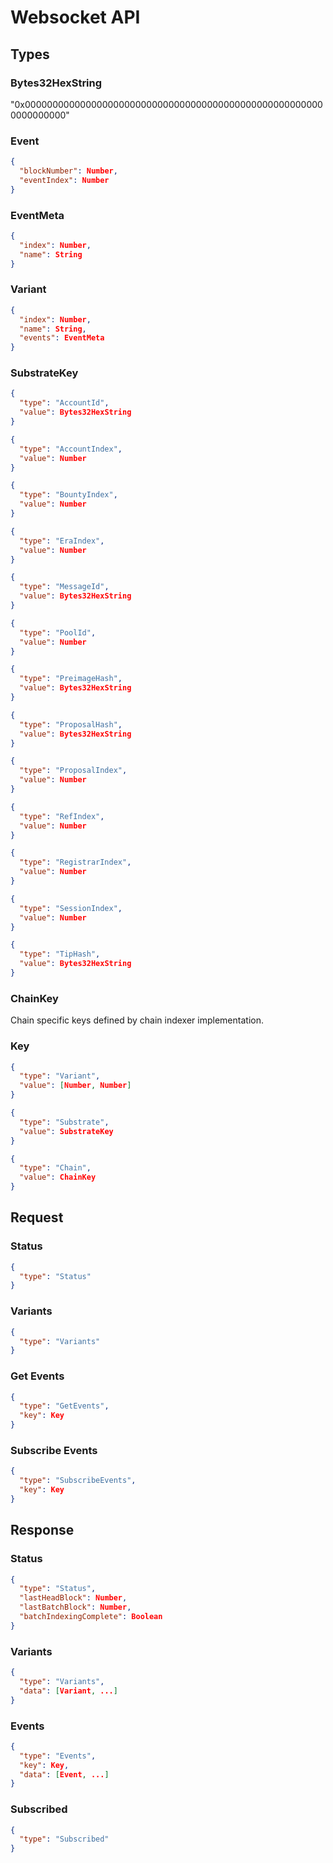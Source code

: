 # Websocket API

## Types

### Bytes32HexString

"0x0000000000000000000000000000000000000000000000000000000000000000"

### Event

```json
{
  "blockNumber": Number,
  "eventIndex": Number
}
```

### EventMeta

```json
{
  "index": Number,
  "name": String
}
```

### Variant

```json
{
  "index": Number,
  "name": String,
  "events": EventMeta
}
```

### SubstrateKey

```json
{
  "type": "AccountId",
  "value": Bytes32HexString
}
```

```json
{
  "type": "AccountIndex",
  "value": Number
}
```

```json
{
  "type": "BountyIndex",
  "value": Number
}
```

```json
{
  "type": "EraIndex",
  "value": Number
}
```

```json
{
  "type": "MessageId",
  "value": Bytes32HexString
}
```

```json
{
  "type": "PoolId",
  "value": Number
}
```

```json
{
  "type": "PreimageHash",
  "value": Bytes32HexString
}
```

```json
{
  "type": "ProposalHash",
  "value": Bytes32HexString
}
```

```json
{
  "type": "ProposalIndex",
  "value": Number
}
```

```json
{
  "type": "RefIndex",
  "value": Number
}
```

```json
{
  "type": "RegistrarIndex",
  "value": Number
}
```

```json
{
  "type": "SessionIndex",
  "value": Number
}
```

```json
{
  "type": "TipHash",
  "value": Bytes32HexString
}
```

### ChainKey

Chain specific keys defined by chain indexer implementation.

### Key

```json
{
  "type": "Variant",
  "value": [Number, Number]
}
```

```json
{
  "type": "Substrate",
  "value": SubstrateKey
}
```

```json
{
  "type": "Chain",
  "value": ChainKey
}
```

## Request

### Status

```json
{
  "type": "Status"
}
```

### Variants

```json
{
  "type": "Variants"
}
```

### Get Events

```json
{
  "type": "GetEvents",
  "key": Key
}
```

### Subscribe Events

```json
{
  "type": "SubscribeEvents",
  "key": Key
}
```

## Response

### Status
    
```json
{
  "type": "Status",
  "lastHeadBlock": Number,
  "lastBatchBlock": Number,
  "batchIndexingComplete": Boolean
}
```

### Variants

```json
{
  "type": "Variants",
  "data": [Variant, ...]
}
````

### Events

```json
{
  "type": "Events",
  "key": Key,
  "data": [Event, ...]
}
````

### Subscribed

```json
{
  "type": "Subscribed"
}
````
